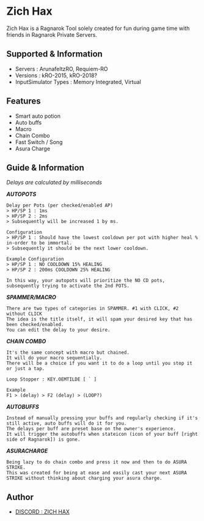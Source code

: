 # Zich Hax

Zich Hax is a Ragnarok Tool solely created for fun during game time with friends in Ragnarok Private Servers.


## Supported & Information

- Servers : ArunafeltzRO, Requiem-RO
- Versions : kRO-2015, kRO-2018?
- InputSimulator Types : Memory Integrated, Virtual


## Features

- Smart auto potion
- Auto buffs
- Macro
- Chain Combo
- Fast Switch / Song
- Asura Charge


## Guide & Information

*Delays are calculated by milliseconds*

***AUTOPOTS***
    
    Delay per Pots (per checked/enabled AP)
    > HP/SP 1 : 1ms
    > HP/SP 2 : 2ms
    > Subsequently will be increased 1 by ms.

    Configuration
    > HP/SP 1 : Should have the lowest cooldown per pot with higher heal % in-order to be immortal.
    > Subsequently it should be the next lower cooldown.
    
    Example Configuration
    > HP/SP 1 : NO COOLDOWN 15% HEALING
    > HP/SP 2 : 200ms COOLDOWN 25% HEALING

    In this way, your autopots will prioritize the NO CD pots, subsequently trying to activate the 2nd POTS.

***SPAMMER/MACRO***

    There are two types of categories in SPAMMER. #1 with CLICK, #2 without CLICK
    The idea is the title itself, it will spam your desired key that has been checked/enabled.
    You can edit the delay to your desire.

***CHAIN COMBO***

    It's the same concept with macro but chained.
    It will do your macro sequentially.
    There will be a choice if you want it to do a loop until you stop it or just a tap.

    Loop Stopper : KEY.OEMTILDE [ ` ]

    Example
    F1 > (delay) > F2 (delay) > (LOOP?)

***AUTOBUFFS***

    Instead of manually pressing your buffs and regularly checking if it's still active, auto buffs will do it for you.
    The delays per buff are preset base on the owner's experience.
    It will trigger the autobuffs when stateicon (icon of your buff [right side of Ragnarok]) is gone.

***ASURACHARGE***

    Being lazy to do chain combo and press it now and then to do ASURA STRIKE.
    This was created for being at ease and easily cast your next ASURA STRIKE without thinking about charging your asura charge.


## Author

- [DISCORD : ZICH HAX](https://discord.gg/Hh7aWjH8HY)
